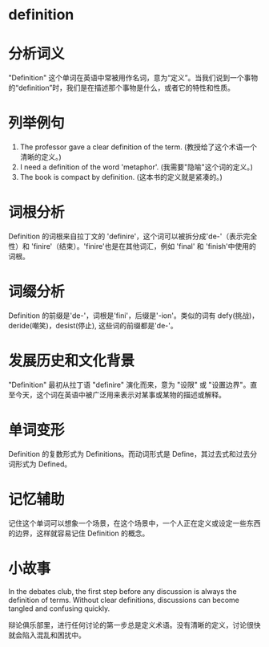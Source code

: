 # definition

# 分析词义

  

"Definition" 这个单词在英语中常被用作名词，意为“定义”。当我们说到一个事物的“definition”时，我们是在描述那个事物是什么，或者它的特性和性质。

  

# 列举例句

  

1.  The professor gave a clear definition of the term. (教授给了这个术语一个清晰的定义。)
2.  I need a definition of the word 'metaphor'. (我需要"隐喻"这个词的定义。)
3.  The book is compact by definition. (这本书的定义就是紧凑的。)

  

# 词根分析

  

Definition 的词根来自拉丁文的 'definire'，这个词可以被拆分成'de-'（表示完全性）和 'finire'（结束）。'finire'也是在其他词汇，例如 'final' 和 'finish'中使用的词根。

  

# 词缀分析

  

Definition 的前缀是'de-'，词根是'fini'，后缀是'-ion'。类似的词有 defy(挑战)，deride(嘲笑)，desist(停止), 这些词的前缀都是'de-'。

  

# 发展历史和文化背景

  

"Definition" 最初从拉丁语 "definire" 演化而来，意为 "设限" 或 "设置边界"。直至今天，这个词在英语中被广泛用来表示对某事或某物的描述或解释。

  

# 单词变形

  

Definition 的复数形式为 Definitions。而动词形式是 Define，其过去式和过去分词形式为 Defined。

  

# 记忆辅助

  

记住这个单词可以想象一个场景，在这个场景中，一个人正在定义或设定一些东西的边界，这样就容易记住 Definition 的概念。

  

# 小故事

  

In the debates club, the first step before any discussion is always the definition of terms. Without clear definitions, discussions can become tangled and confusing quickly.

  

辩论俱乐部里，进行任何讨论的第一步总是定义术语。没有清晰的定义，讨论很快就会陷入混乱和困扰中。
